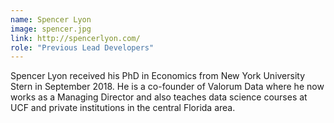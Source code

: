 ```yaml
---
name: Spencer Lyon
image: spencer.jpg
link: http://spencerlyon.com/
role: "Previous Lead Developers"
---
```

Spencer Lyon received his PhD in Economics from New York University Stern in September 2018. He is a co-founder of Valorum Data where he now works as a Managing Director and also teaches data science courses at UCF and private institutions in the central Florida area.